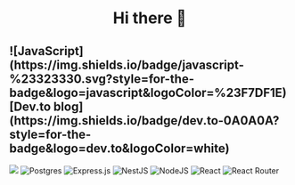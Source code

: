 <h1 align="center"> Hi there 👋</h1>
<h2>![JavaScript](https://img.shields.io/badge/javascript-%23323330.svg?style=for-the-badge&logo=javascript&logoColor=%23F7DF1E) [Dev.to blog](https://img.shields.io/badge/dev.to-0A0A0A?style=for-the-badge&logo=dev.to&logoColor=white)</h2>

<img src = "![MongoDB](https://img.shields.io/badge/MongoDB-%234ea94b.svg?style=for-the-badge&logo=mongodb&logoColor=white)"> ![Postgres](https://img.shields.io/badge/postgres-%23316192.svg?style=for-the-badge&logo=postgresql&logoColor=white) ![Express.js](https://img.shields.io/badge/express.js-%23404d59.svg?style=for-the-badge&logo=express&logoColor=%2361DAFB) ![NestJS](https://img.shields.io/badge/nestjs-%23E0234E.svg?style=for-the-badge&logo=nestjs&logoColor=white) ![NodeJS](https://img.shields.io/badge/node.js-6DA55F?style=for-the-badge&logo=node.js&logoColor=white) ![React](https://img.shields.io/badge/react-%2320232a.svg?style=for-the-badge&logo=react&logoColor=%2361DAFB) ![React Router](https://img.shields.io/badge/React_Router-CA4245?style=for-the-badge&logo=react-router&logoColor=white)</p>

<!--
**Zdthns/Zdthns** is a ✨ _special_ ✨ repository because its `README.md` (this file) appears on your GitHub profile.

Here are some ideas to get you started:

- 🔭 I’m currently working on ...
- 🌱 I’m currently learning ...
- 👯 I’m looking to collaborate on ...
- 🤔 I’m looking for help with ...
- 💬 Ask me about ...
- 📫 How to reach me: ...
- 😄 Pronouns: ...
- ⚡ Fun fact: ...
-->
